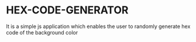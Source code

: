 # HEX-CODE-GENERATOR
It is a simple js application which enables the user to randomly generate hex code of the background color 
